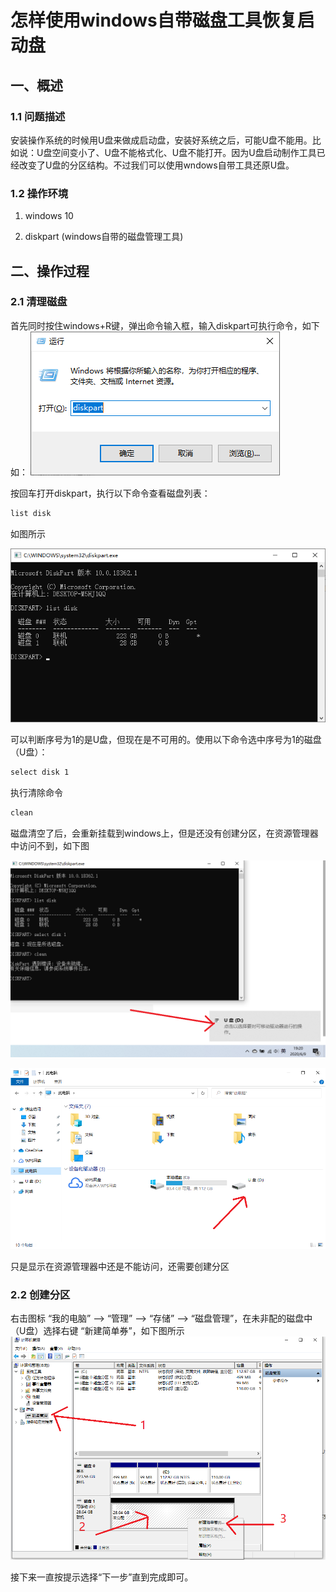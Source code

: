 # 怎样使用windows自带磁盘工具恢复启动盘

## 一、概述

### 1.1 问题描述

安装操作系统的时候用U盘来做成启动盘，安装好系统之后，可能U盘不能用。比如说：U盘空间变小了、U盘不能格式化、U盘不能打开。因为U盘启动制作工具已经改变了U盘的分区结构。不过我们可以使用wndows自带工具还原U盘。

### 1.2 操作环境

1. windows 10

2. diskpart (windows自带的磁盘管理工具)

## 二、操作过程

### 2.1 清理磁盘

首先同时按住windows+R键，弹出命令输入框，输入diskpart可执行命令，如下如：
![01.png](../img/02-01.png)

按回车打开diskpart，执行以下命令查看磁盘列表：

```bat
list disk
```

如图所示

![02.png](../img/02-02.png)

可以判断序号为1的是U盘，但现在是不可用的。使用以下命令选中序号为1的磁盘（U盘）：

```bat
select disk 1
```

执行清除命令

```bat
clean
```

磁盘清空了后，会重新挂载到windows上，但是还没有创建分区，在资源管理器中访问不到，如下图

![03.png](../img/02-03.png)

![04.png](../img/02-04.png)

只是显示在资源管理器中还是不能访问，还需要创建分区

### 2.2 创建分区

右击图标 “我的电脑” --> “管理” --> “存储” --> “磁盘管理”，在未非配的磁盘中（U盘）选择右键 “新建简单券”，如下图所示
![05.png](../img/02-05.png)

接下来一直按提示选择“下一步”直到完成即可。
